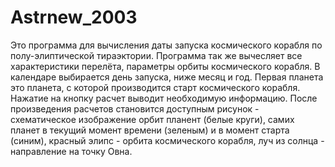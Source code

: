 # Astrnew_2003
Это программа для вычисления даты запуска космического корабля по полу-элиптической тираэктории.
Программа так же вычесляет все характеристики перелёта, параметры орбиты космического корабля.
В календаре выбирается день запуска, ниже месяц и год. Первая планета это планета, с которой производится старт космического корабля. Нажатие на кнопку расчет выводит необходимую информацию.
После произведения расчетов становится доступным рисунок - схематическое изображение орбит планент (белые круги), самих планет в текущий момент времени (зеленым) и в момент старта (синим), красный элипс - орбита космического корабля, луч из солнца - направление на точку Овна.
